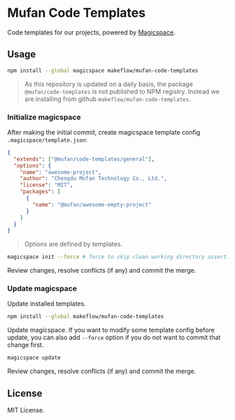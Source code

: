 # Mufan Code Templates

Code templates for our projects, powered by [Magicspace](https://github.com/makeflow/magicspace).

## Usage

```bash
npm install --global magicspace makeflow/mufan-code-templates
```

> As this repository is updated on a daily basis, the package `@mufan/code-templates` is not published to NPM registry. Instead we are installing from github `makeflow/mufan-code-templates`.

### Initialize magicspace

After making the initial commit, create magicspace template config `.magicspace/template.json`:

```json
{
  "extends": ["@mufan/code-templates/general"],
  "options": {
    "name": "awesome-project",
    "author": "Chengdu Mufan Technology Co., Ltd.",
    "license": "MIT",
    "packages": [
      {
        "name": "@mufan/awesome-empty-project"
      }
    ]
  }
}
```

> Options are defined by templates.

```bash
magicspace init --force # force to skip clean working directory assertion
```

Review changes, resolve conflicts (if any) and commit the merge.

### Update magicspace

Update installed templates.

```bash
npm install --global makeflow/mufan-code-templates
```

Update magicspace. If you want to modify some template config before update, you can also add `--force` option if you do not want to commit that change first.

```bash
magicspace update
```

Review changes, resolve conflicts (if any) and commit the merge.

## License

MIT License.
